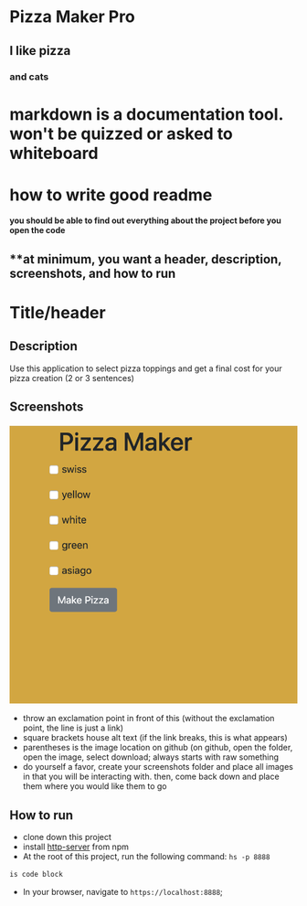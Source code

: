 # Pizza Maker Pro

## I like pizza

### and cats
# markdown is a documentation tool. won't be quizzed or asked to whiteboard

# how to write good readme
#### you should be able to find out everything about the project before you open the code

## **at minimum, you want a header, description, screenshots, and how to run

# Title/header

## Description

Use this application to select pizza toppings and get a final cost for your pizza creation
(2 or 3 sentences)

## Screenshots

![Pizza Maker Preview](https://raw.githubusercontent.com/gseals/pizza-maker/master/screenshots/mainview.png)

* throw an exclamation point in front of this (without the exclamation point, the line is just a link)
* square brackets house alt text (if the link breaks, this is what appears)
* parentheses is the image location on github (on github, open the folder, open the image, select download; always starts with raw something
* do yourself a favor, create your screenshots folder and place all images in that you will be interacting with. then, come back down and place them where you would like them to go

## How to run

* clone down this project
* install [http-server](https://www.npmjs.com/package/http-server) from npm
* At the root of this project, run the following command: `hs -p 8888`


```js (adding specific styles here modify the text)
is code block
```

* In your browser, navigate to `https://localhost:8888`;


